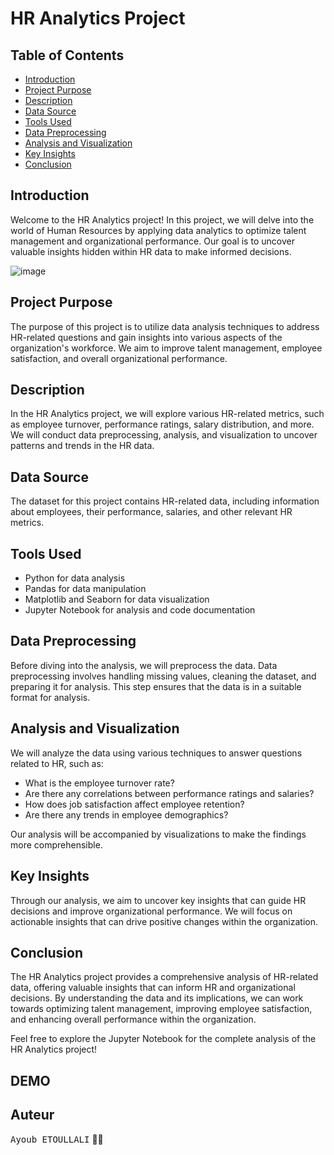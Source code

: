 # HR Analytics Project

## Table of Contents
- [Introduction](#introduction)
- [Project Purpose](#project-purpose)
- [Description](#description)
- [Data Source](#data-source)
- [Tools Used](#tools-used)
- [Data Preprocessing](#data-preprocessing)
- [Analysis and Visualization](#analysis-and-visualization)
- [Key Insights](#key-insights)
- [Conclusion](#conclusion)

## Introduction
Welcome to the HR Analytics project! In this project, we will delve into the world of Human Resources by applying data analytics to optimize talent management and organizational performance. Our goal is to uncover valuable insights hidden within HR data to make informed decisions.

![image](https://github.com/Ayoub-etoullali/MeriSKILL-Internship/assets/92756846/dbf29108-e93b-4a9f-964c-f89efa738471)

## Project Purpose
The purpose of this project is to utilize data analysis techniques to address HR-related questions and gain insights into various aspects of the organization's workforce. We aim to improve talent management, employee satisfaction, and overall organizational performance.

## Description
In the HR Analytics project, we will explore various HR-related metrics, such as employee turnover, performance ratings, salary distribution, and more. We will conduct data preprocessing, analysis, and visualization to uncover patterns and trends in the HR data.

## Data Source
The dataset for this project contains HR-related data, including information about employees, their performance, salaries, and other relevant HR metrics. 

## Tools Used
- Python for data analysis
- Pandas for data manipulation
- Matplotlib and Seaborn for data visualization
- Jupyter Notebook for analysis and code documentation

## Data Preprocessing
Before diving into the analysis, we will preprocess the data. Data preprocessing involves handling missing values, cleaning the dataset, and preparing it for analysis. This step ensures that the data is in a suitable format for analysis.

## Analysis and Visualization
We will analyze the data using various techniques to answer questions related to HR, such as:
- What is the employee turnover rate?
- Are there any correlations between performance ratings and salaries?
- How does job satisfaction affect employee retention?
- Are there any trends in employee demographics?

Our analysis will be accompanied by visualizations to make the findings more comprehensible.

## Key Insights
Through our analysis, we aim to uncover key insights that can guide HR decisions and improve organizational performance. We will focus on actionable insights that can drive positive changes within the organization.

## Conclusion
The HR Analytics project provides a comprehensive analysis of HR-related data, offering valuable insights that can inform HR and organizational decisions. By understanding the data and its implications, we can work towards optimizing talent management, improving employee satisfaction, and enhancing overall performance within the organization.

Feel free to explore the Jupyter Notebook for the complete analysis of the HR Analytics project!

## DEMO

## Auteur
<kbd>Ayoub ETOULLALI</kbd> 👨‍💻
